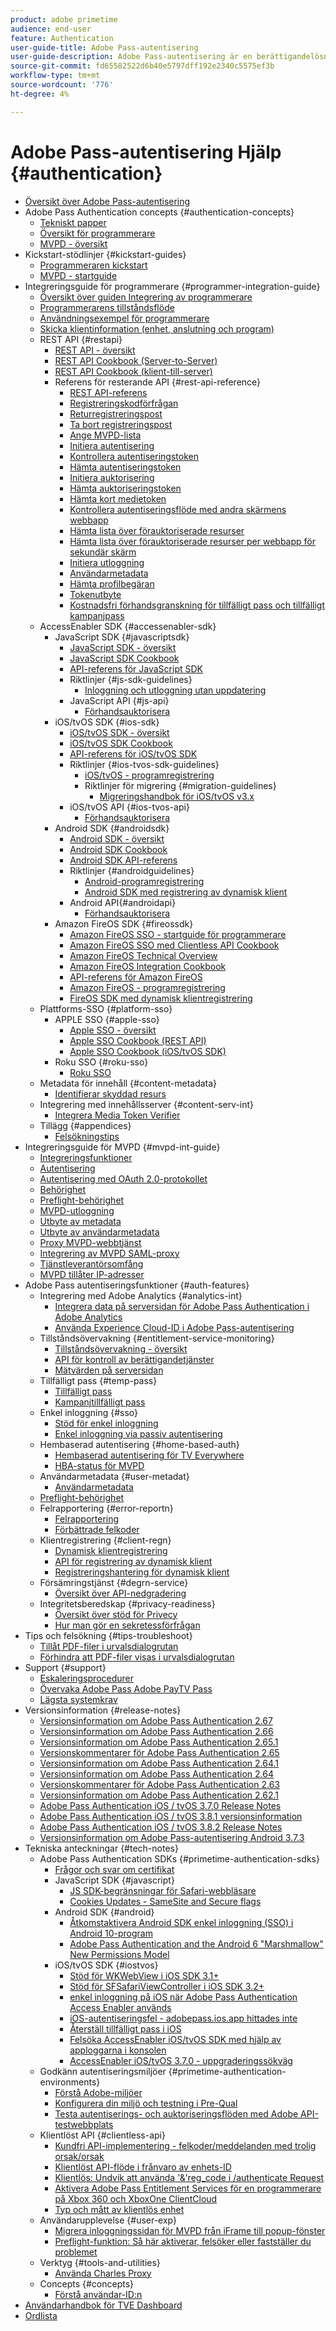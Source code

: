 ```yaml
---
product: adobe primetime
audience: end-user
feature: Authentication
user-guide-title: Adobe Pass-autentisering
user-guide-description: Adobe Pass-autentisering är en berättigandelösning för TV Everywhere, som tillhandahåller ett modulärt ramverk för att avgöra om någon som begär åtkomst till en resurs är berättigad till den.
source-git-commit: fd65582522d6b40e5797dff192e2340c5575ef3b
workflow-type: tm+mt
source-wordcount: '776'
ht-degree: 4%

---
```



# Adobe Pass-autentisering Hjälp {#authentication}

+ [Översikt över Adobe Pass-autentisering](home.md)
+ Adobe Pass Authentication concepts {#authentication-concepts}
   + [Tekniskt papper](technical-paper.md)
   + [Översikt för programmerare](programmer-overview.md)
   + [MVPD - översikt](mvpd-overview.md)
+ Kickstart-stödlinjer {#kickstart-guides}
   + [Programmeraren kickstart](programmer-kickstart-guide.md)
   + [MVPD - startguide](mvpd-kickstart-guide.md)
+ Integreringsguide för programmerare {#programmer-integration-guide}
   + [Översikt över guiden Integrering av programmerare](programmer-integration-guide-overview.md)
   + [Programmerarens tillståndsflöde](entitlement-flow.md)
   + [Användningsexempel för programmerare](programmer-use-cases.md)
   + [Skicka klientinformation (enhet, anslutning och program)](passing-client-information-device-connection-and-application.md)
   + REST API {#restapi}
      + [REST API - översikt](rest-api-overview.md)
      + [REST API Cookbook (Server-to-Server)](rest-api-cookbook-servertoserver.md)
      + [REST API Cookbook (klient-till-server)](rest-api-cookbook-clienttoserver.md)
      + Referens för resterande API {#rest-api-reference}
         + [REST API-referens](rest-api-reference.md)
         + [Registreringskodförfrågan](registration-code-request.md)
         + [Returregistreringspost](return-registration-record.md)
         + [Ta bort registreringspost](delete-registration-record.md)
         + [Ange MVPD-lista](provide-mvpd-list.md)
         + [Initiera autentisering](initiate-authentication.md)
         + [Kontrollera autentiseringstoken](check-authentication-token.md)
         + [Hämta autentiseringstoken](retrieve-authentication-token.md)
         + [Initiera auktorisering](initiate-authorization.md)
         + [Hämta auktoriseringstoken](retrieve-authorization-token.md)
         + [Hämta kort medietoken](obtain-short-media-token.md)
         + [Kontrollera autentiseringsflöde med andra skärmens webbapp](check-authentication-flow-by-second-screen-web-app.md)
         + [Hämta lista över förauktoriserade resurser](retrieve-list-of-preauthorized-resources.md)
         + [Hämta lista över förauktoriserade resurser per webbapp för sekundär skärm](retrieve-list-of-preauthorized-resources-by-second-screen-web-app.md)
         + [Initiera utloggning](initiate-logout.md)
         + [Användarmetadata](user-metadata.md)
         + [Hämta profilbegäran](retrieve-profilerequest.md)
         + [Tokenutbyte](token-exchange.md)
         + [Kostnadsfri förhandsgranskning för tillfälligt pass och tillfälligt kampanjpass](free-preview-for-temp-pass-and-promotional-temp-pass.md)
   + AccessEnabler SDK {#accessenabler-sdk}
      + JavaScript SDK {#javascriptsdk}
         + [JavaScript SDK - översikt](javascript-sdk-overview.md)
         + [JavaScript SDK Cookbook](javascript-sdk-cookbook.md)
         + [API-referens för JavaScript SDK](javascript-sdk-api-reference.md)
         + Riktlinjer {#js-sdk-guidelines}
            + [Inloggning och utloggning utan uppdatering](refreshless-login-and-logout.md)
         + JavaScript API {#js-api}
            + [Förhandsauktorisera](js-preauthorize.md)
      + iOS/tvOS SDK {#ios-sdk}
         + [iOS/tvOS SDK - översikt](iostvos-sdk-overview.md)
         + [iOS/tvOS SDK Cookbook](iostvos-sdk-cookbook.md)
         + [API-referens för iOS/tvOS SDK](iostvos-sdk-api-reference.md)
         + Riktlinjer {#ios-tvos-sdk-guidelines}
            + [iOS/tvOS - programregistrering](iostvos-application-registration.md)
            + Riktlinjer för migrering {#migration-guidelines}
               + [Migreringshandbok för iOS/tvOS v3.x](iostvos-v3x-migration-guide.md)
         + iOS/tvOS API {#ios-tvos-api}
            + [Förhandsauktorisera](preauthorize.md)
      + Android SDK {#androidsdk}
         + [Android SDK - översikt](android-sdk-overview.md)
         + [Android SDK Cookbook](android-sdk-cookbook.md)
         + [Android SDK API-referens](android-sdk-api-reference.md)
         + Riktlinjer {#androidguidelines}
            + [Android-programregistrering](android-application-registration.md)
            + [Android SDK med registrering av dynamisk klient](android-sdk-with-dynamic-client-registration.md)
         + Android API{#androidapi}
            + [Förhandsauktorisera](preauthorize-android.md)
      + Amazon FireOS SDK {#fireossdk}
         + [Amazon FireOS SSO - startguide för programmerare](amazon-firetv-sso-programmer-kickoff-guide.md)
         + [Amazon FireOS SSO med Clientless API Cookbook](amazon-fireos-sso-using-clientless-api-cookbook.md)
         + [Amazon FireOS Technical Overview](amazon-fireos-technical-overview.md)
         + [Amazon FireOS Integration Cookbook](amazon-fireos-integration-cookbook.md)
         + [API-referens för Amazon FireOS](amazon-fireos-native-client-api-reference.md)
         + [Amazon FireOS - programregistrering](amazon-fireos-application-registration.md)
         + [FireOS SDK med dynamisk klientregistrering](fireos-sdk-with-dynamic-client-registration.md)
   + Plattforms-SSO {#platform-sso}
      + APPLE SSO {#apple-sso}
         + [Apple SSO - översikt](apple-sso-overview.md)
         + [Apple SSO Cookbook (REST API)](apple-sso-cookbook-rest-api.md)
         + [Apple SSO Cookbook (iOS/tvOS SDK)](apple-sso-cookbook-iostvos-sdk.md)
      + Roku SSO {#roku-sso}
         + [Roku SSO](roku-sso-overview.md)
   + Metadata för innehåll {#content-metadata}
      + [Identifierar skyddad resurs](identify-protected-resources.md)
   + Integrering med innehållsserver {#content-serv-int}
      + [Integrera Media Token Verifier](media-token-verifier-int.md)
   + Tillägg {#appendices}
      + [Felsökningstips](appendix-b-debugging-tips.md)
+ Integreringsguide för MVPD {#mvpd-int-guide}
   + [Integreringsfunktioner](mvpd-integr-features.md)
   + [Autentisering](authn-usecase.md)
   + [Autentisering med OAuth 2.0-protokollet](authn-oauth2-protocol.md)
   + [Behörighet](authz-usecase.md)
   + [Preflight-behörighet](mvpd-preflight-authz.md)
   + [MVPD-utloggning](usecase-mvpd-logout.md)
   + [Utbyte av metadata](mvpd-content-metadata-exchange.md)
   + [Utbyte av användarmetadata](mvpd-user-metadata-exchng.md)
   + [Proxy MVPD-webbtjänst](proxy-mvpd-webserv.md)
   + [Integrering av MVPD SAML-proxy](proxy-mvpd-saml-int.md)
   + [Tjänstleverantörsomfång](serv-provider-scoping.md)
   + [MVPD tillåter IP-adresser](mvpd-listing-ip-addres.md)
+ Adobe Pass autentiseringsfunktioner {#auth-features}
   + Integrering med Adobe Analytics {#analytics-int}
      + [Integrera data på serversidan för Adobe Pass Authentication i Adobe Analytics](integrate-authn-servr-data-analytics.md)
      + [Använda Experience Cloud-ID i Adobe Pass-autentisering](exp-cloud-id-authn.md)
   + Tillståndsövervakning {#entitlement-service-monitoring}
      + [Tillståndsövervakning - översikt](entitlement-service-monitoring-overview.md)
      + [API för kontroll av berättigandetjänster](entitlement-service-monitoring-api.md)
      + [Mätvärden på serversidan](understanding-serverside-metrics.md)
   + Tillfälligt pass {#temp-pass}
      + [Tillfälligt pass](temp-pass.md)
      + [Kampanjtillfälligt pass](promotional-temp-pass.md)
   + Enkel inloggning {#sso}
      + [Stöd för enkel inloggning](sso-support.md)
      + [Enkel inloggning via passiv autentisering](sso-passive-authn.md)
   + Hembaserad autentisering {#home-based-auth}
      + [Hembaserad autentisering för TV Everywhere](home-based-authn-tve.md)
      + [HBA-status för MVPD](hba-status-mvpds.md)
   + Användarmetadata {#user-metadat}
      + [Användarmetadata](user-metadata-feature.md)
   + [Preflight-behörighet](preflight-authz.md)
   + Felrapportering {#error-reportn}
      + [Felrapportering](error-reporting.md)
      + [Förbättrade felkoder](enhanced-error-codes.md)
   + Klientregistrering {#client-regn}
      + [Dynamisk klientregistrering](dynamic-client-registration.md)
      + [API för registrering av dynamisk klient](dynamic-client-registration-api.md)
      + [Registreringshantering för dynamisk klient](dynamic-client-registration-management.md)
   + Försämringstjänst {#degrn-service}
      + [Översikt över API-nedgradering](degradation-api-overview.md)
   + Integritetsberedskap {#privacy-readiness}
      + [Översikt över stöd för Privecy](privacy-supp-overview.md)
      + [Hur man gör en sekretessförfrågan](make-privacy-req.md)
+ Tips och felsökning {#tips-troubleshoot}
   + [Tillåt PDF-filer i urvalsdialogrutan](allow-mvpd-selectn-dialog.md)
   + [Förhindra att PDF-filer visas i urvalsdialogrutan](prevent-mvpd-selectn-dialog.md)
+ Support {#support}
   + [Eskaleringsprocedurer](escalation-procedures.md)
   + [Övervaka Adobe Pass Adobe PayTV Pass](monitoring-adobe-pay-tv-pass.md)
   + [Lägsta systemkrav](minimum-system-requirements.md)
+ Versionsinformation {#release-notes}
   + [Versionsinformation om Adobe Pass Authentication 2.67](auth-rn-267.md)
   + [Versionsinformation om Adobe Pass Authentication 2.66](auth-rn-266.md)
   + [Versionsinformation om Adobe Pass Authentication 2.65.1](auth-rn-2651.md)
   + [Versionskommentarer för Adobe Pass Authentication 2.65](auth-rn-265.md)
   + [Versionsinformation om Adobe Pass Authentication 2.64.1](auth-rn-2641.md)
   + [Versionsinformation om Adobe Pass Authentication 2.64](auth-rn-264.md)
   + [Versionskommentarer för Adobe Pass Authentication 2.63](auth-rn-263.md)
   + [Versionsinformation om Adobe Pass Authentication 2.62.1](auth-rn-2621.md)
   + [Adobe Pass Authentication iOS / tvOS 3.7.0 Release Notes](authn-rn-ios-tvos-370.md)
   + [Adobe Pass Authentication iOS / tvOS 3.8.1 versionsinformation](authn-rn-ios-tvos-381.md)
   + [Adobe Pass Authentication iOS / tvOS 3.8.2 Release Notes](authn-rn-ios-tvos-382.md)
   + [Versionsinformation om Adobe Pass-autentisering Android 3.7.3](authn-rn-android-373.md)
+ Tekniska anteckningar {#tech-notes}
   + Adobe Pass Authentication SDKs {#primetime-authentication-sdks}
      + [Frågor och svar om certifikat](certificates-qa.md)
      + JavaScript SDK {#javascript}
         + [JS SDK-begränsningar för Safari-webbläsare](js-sdk-limitations-for-safari-browser.md)
         + [Cookies Updates - SameSite and Secure flags](cookies-updates--samesite-and-secure-flags.md)
      + Android SDK {#android}
         + [Åtkomstaktivera Android SDK enkel inloggning (SSO) i Android 10-program](access-enabler-android-sdk-single-signon-sso-on-android-10-devices.md)
         + [Adobe Pass Authentication and the Android 6 &quot;Marshmallow&quot; New Permissions Model](adobe-primetime-authentication-and-the-android-6-marshmallow-new-permissions-model.md)
      + iOS/tvOS SDK {#iostvos}
         + [Stöd för WKWebView i iOS SDK 3.1+](wkwebview-support-on-ios-sdk-31.md)
         + [Stöd för SFSafariViewController i iOS SDK 3.2+](sfsafariviewcontroller-support-on-ios-sdk-32.md)
         + [enkel inloggning på iOS när Adobe Pass Authentication Access Enabler används](sso-on-ios-when-using-the-primetime-authentication-access-enabler.md)
         + [iOS-autentiseringsfel - adobepass.ios.app hittades inte](ios-authentication-error-adobepassiosapp-cannot-be-found.md)
         + [Återställ tillfälligt pass i iOS](reset-temp-pass-on-ios.md)
         + [Felsöka AccessEnabler iOS/tvOS SDK med hjälp av apploggarna i konsolen](debugging-the-accessenabler-iostvos-sdk-using-console-app-logs.md)
         + [AccessEnabler iOS/tvOS 3.7.0 - uppgraderingssökväg](accessenabler-iostvos-370-upgrade-path.md)
   + Godkänn autentiseringsmiljöer {#primetime-authentication-environments}
      + [Förstå Adobe-miljöer](understanding-the-adobe-environments.md)
      + [Konfigurera din miljö och testning i Pre-Qual](setting-up-your-environment-and-testing-in-prequal.md)
      + [Testa autentiserings- och auktoriseringsflöden med Adobe API-testwebbplats](test-authn-authz-flows-using-adobes-api-test-site.md)
   + Klientlöst API {#clientless-api}
      + [Kundfri API-implementering - felkoder/meddelanden med trolig orsak/orsak](clientless-api-implementation-error-codes--messages-with-probable-reason--cause.md)
      + [Klientlöst API-flöde i frånvaro av enhets-ID](clientless-api-flow-in-the-absence-of-device-id.md)
      + [Klientlös: Undvik att använda &#39;&amp;&#39;reg_code i /authenticate Request](clientless-avoid-using-reg-code-in-authenticate-request.md)
      + [Aktivera Adobe Pass Entitlement Services för en programmerare på Xbox 360 och XboxOne ClientCloud](enabling-primetime-entitlement-services-for-a-programmer-on-xbox-360-and-xboxone-clientless-solution.md)
      + [Typ och mått av klientlös enhet](benefits-of-using-the-clientless-devicetype-parameter-in-pass-metrics.md)
   + Användarupplevelse {#user-exp}
      + [Migrera inloggningssidan för MVPD från iFrame till popup-fönster](migr-mvpd-login-iframe-popup.md)
      + [Preflight-funktion: Så här aktiverar, felsöker eller fastställer du problemet](preflight-feature.md)
   + Verktyg {#tools-and-utilities}
      + [Använda Charles Proxy](using-charles-proxy.md)
   + Concepts {#concepts}
      + [Förstå användar-ID:n](understanding-user-ids.md)
+ [Användarhandbok för TVE Dashboard](tve-dashboard-user-guide.md)
+ [Ordlista](glossary.md)
